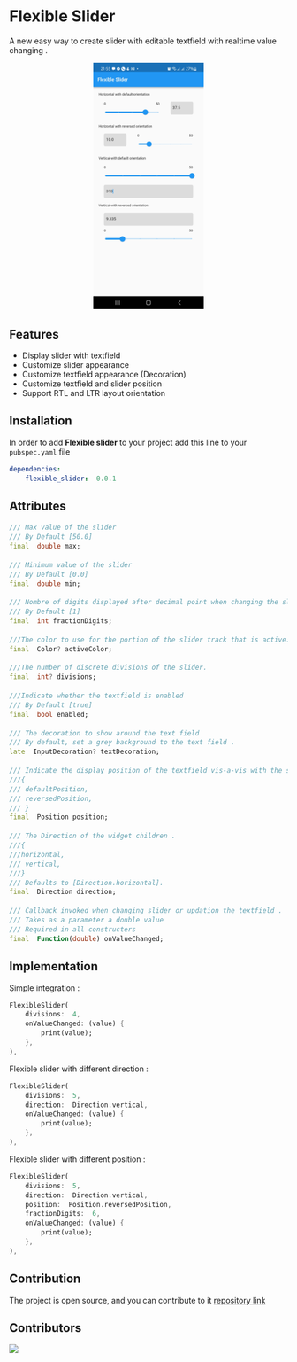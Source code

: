 # Flexible Slider
A new easy way to create slider with editable textfield with realtime value changing .

  <p align="center">  <img src="https://github.com/BenSalemOumaima/flexible_slider/blob/main/flexible_slider_example.jpg?raw=true" width= "200"/>  </p>
  
## Features

- Display slider with textfield
- Customize slider appearance 
- Customize textfield appearance (Decoration)
- Customize textfield and slider position
- Support RTL and LTR  layout orientation

## Installation

In order to add **Flexible slider** to your project add this line to your `pubspec.yaml` file
```yaml
dependencies:
	flexible_slider:  0.0.1
```

## Attributes
```dart
/// Max value of the slider
/// By Default [50.0]
final  double max;

/// Minimum value of the slider
/// By Default [0.0]
final  double min;
  
/// Nombre of digits displayed after decimal point when changing the slider
/// By Default [1]
final  int fractionDigits;
  
///The color to use for the portion of the slider track that is active.
final  Color? activeColor;
  
///The number of discrete divisions of the slider.
final  int? divisions;

///Indicate whether the textfield is enabled
/// By Default [true]
final  bool enabled;  

/// The decoration to show around the text field
/// By default, set a grey background to the text field .
late  InputDecoration? textDecoration;
 
/// Indicate the display position of the textfield vis-a-vis with the slider
///{
/// defaultPosition,
/// reversedPosition,
/// }
final  Position position;
 
/// The Direction of the widget children .
///{
///horizontal,
/// vertical,
///}
/// Defaults to [Direction.horizontal].
final  Direction direction;
 
/// Callback invoked when changing slider or updation the textfield .
/// Takes as a parameter a double value
/// Required in all constructers
final  Function(double) onValueChanged;
```


## Implementation
Simple integration :
```dart
FlexibleSlider(
	divisions:  4,
	onValueChanged: (value) {
		print(value);
	},
),
```
Flexible slider with different direction :
```dart
FlexibleSlider(
	divisions:  5,
	direction:  Direction.vertical,
	onValueChanged: (value) {
		print(value);
	},
),
```
Flexible slider with different position :
```dart
FlexibleSlider(
	divisions:  5,
	direction:  Direction.vertical,
	position:  Position.reversedPosition,
	fractionDigits:  6,
	onValueChanged: (value) {
		print(value);
	},
),
```

## Contribution

The project is open source, and you can contribute to it [repository link](https://github.com/BenSalemOumaima/flexible_slider)

## Contributors

<a href="https://github.com/BenSalemOumaima/flexible_slider/graphs/contributors">
  <img src="https://contrib.rocks/image?repo=BenSalemOumaima/flexible_slider" />
</a>

